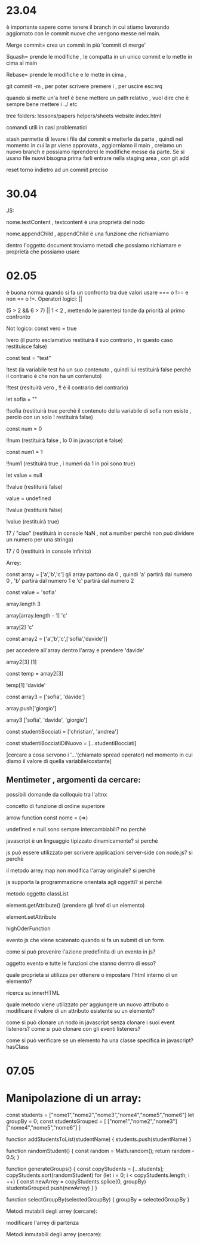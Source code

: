 <!-- @format -->

# 23.04

è importante sapere come tenere il branch in cui stiamo lavorando aggiornato con le commit nuove che vengono messe nel main.

Merge commit= crea un commit in più 'commit di merge'

Squash= prende le modifiche , le compatta in un unico commit e lo mette in cima al main

Rebase= prende le modifiche e le mette in cima ,

git commit -m , per poter scrivere premere i , per uscire esc:wq

quando si mette un'a href è bene mettere un path relativo , vuol dire che è sempre bene mettere i ../ etc

tree folders:
lessons/papers
helpers/sheets
website
index.html

comandi utili in casi problematici

stash permette di levare i file dal commit e metterle da parte , quindi nel momento in cui la pr viene approvata , aggiorniamo il main , creiamo un nuovo branch e possiamo riprenderci le modifiche messe da parte. Se si usano file nuovi bisogna prima farli entrare nella staging area , con git add

reset torno indietro ad un commit preciso

# 30.04

JS:

nome.textContent , textcontent è una proprietà del nodo

nome.appendChild , appendChild è una funzione che richiamiamo

dentro l'oggetto document troviamo metodi che possiamo richiamare e proprietà che possiamo usare

# 02.05

è buona norma quando si fa un confronto tra due valori usare === o !== e non == o !=.
Operatori logici: ||

(5 > 2 && 6 > 7) || 1 < 2 , mettendo le parentesi tonde da priorità al primo confronto

Not logico:
const vero = true

!vero (il punto esclamativo restituirà il suo contrario , in questo caso restituisce false)

const test = "test"

!test (la variabile test ha un suo contenuto , quindi lui restituirà false perchè il contrario è che non ha un contenuto)

!!test (resituirà vero , !! è il contrario del contrario)

let sofia = ""

!!sofia (restituirà true perchè il contenuto della variabile di sofia non esiste , perciò con un solo ! restituirà false)

const num = 0

!!num (restituirà false , lo 0 in javascript è false)

const num1 = 1

!!num1 (restituirà true , i numeri da 1 in poi sono true)

let value = null

!!value (restituirà false)

value = undefined

!!value (restituirà false)

!value (restituirà true)

17 / "ciao" (restituirà in console NaN , not a number perchè non può dividere un numero per una stringa)

17 / 0 (restituirà in console infinito)

Arrey:

const array = ['a','b','c']
gli array partono da 0 , quindi 'a' partirà dal numero 0 , 'b' partirà dal numero 1 e 'c' partirà dal numero 2

const value = 'sofia'

array.length
3

array[array.length - 1]
'c'

array[2]
'c'

const array2 = ['a','b','c',['sofia','davide']]

per accedere all'array dentro l'array e prendere 'davide'

array2[3] [1]

const temp = array2[3]

temp[1]
'davide'

const array3 = ['sofia', 'davide']

array.push['giorgio']

array3
['sofia', 'davide', 'giorgio']

const studentiBocciati = ['christian', 'andrea']

const studentiBocciatiDiNuovo = [...studentiBocciati]

[cercare a cosa servono i '...'(chiamato spread operator) nel momento in cui diamo il valore di quella variabile/costante]

## Mentimeter , argomenti da cercare:

possibili domande da colloquio tra l'altro:

concetto di funzione di ordine superiore

arrow function
const nome = (=>)

undefined e null sono sempre intercambiabili? no perchè

javascript è un linguaggio tipizzato dinamicamente? si perchè

js può essere utilizzato per scrivere applicazioni server-side con node.js? si perchè

il metodo arrey.map non modifica l'array originale? si perchè

js supporta la programmazione orientata agli oggetti? si perchè

metodo oggetto classList

element.getAttribute() (prendere gli href di un elemento)

element.setAttribute

highOderFunction

evento js che viene scatenato quando si fa un submit di un form

come si può prevenire l'azione predefinita di un evento in js?

oggetto evento e tutte le funzioni che stanno dentro di esso?

quale proprietà si utilizza per ottenere o impostare l'html interno di un elemento?

ricerca su innerHTML

quale metodo viene utilizzato per aggiungere un nuovo attributo o modificare il valore di un attributo esistente su un elemento?

come si può clonare un nodo in javascript senza clonare i suoi event listeners? come si può clonare con gli eventi listeners?

come si può verificare se un elemento ha una classe specifica in javascript? hasClass

# 07.05

# Manipolazione di un array:

const students = ["nome1","nome2","nome3","nome4","nome5","nome6"]
let groupBy = 0;
const studentsGrouped = [
["nome1","nome2","nome3"]
["nome4","nome5","nome6"]
]

function addStudentsToList(studentName) {
students.push(studentName)
}

function randomStudent() {
const random = Math.random();
return random - 0.5;
}

function generateGroups() {
const copyStudents = [...students];
copyStudents.sort(randomStudent) <!-- il punto sort come parametro vuole una funzione -->
for (let i = 0; i < copyStudents.length; i ++) {
const newArrey = copyStudents.splice(0, groupBy)
studentsGrouped.push(newArrey)
}
}

function selectGroupBy(selectedGroupBy) {
groupBy = selectedGroupBy
}

Metodi mutabili degli arrey (cercare):

modificare l'arrey di partenza

Metodi inmutabili degli arrey (cercare):
